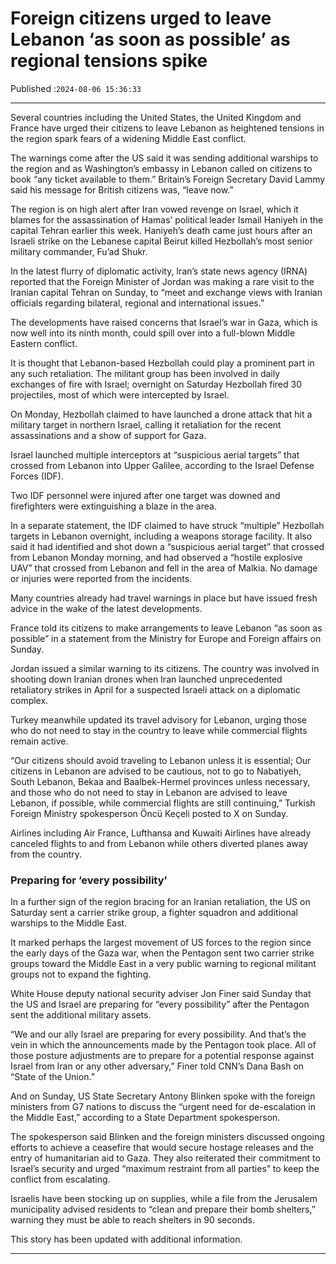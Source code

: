 # Foreign citizens urged to leave Lebanon ‘as soon as possible’ as regional tensions spike

Published :`2024-08-06 15:36:33`

---

Several countries including the United States, the United Kingdom and France have urged their citizens to leave Lebanon as heightened tensions in the region spark fears of a widening Middle East conflict.

The warnings come after the US said it was sending additional warships to the region and as Washington’s embassy in Lebanon called on citizens to book “any ticket available to them.” Britain’s Foreign Secretary David Lammy said his message for British citizens was, “leave now.”

The region is on high alert after Iran vowed revenge on Israel, which it blames for the assassination of Hamas’ political leader Ismail Haniyeh in the capital Tehran earlier this week. Haniyeh’s death came just hours after an Israeli strike on the Lebanese capital Beirut killed Hezbollah’s most senior military commander, Fu’ad Shukr.

In the latest flurry of diplomatic activity, Iran’s state news agency (IRNA) reported that the Foreign Minister of Jordan was making a rare visit to the Iranian capital Tehran on Sunday, to “meet and exchange views with Iranian officials regarding bilateral, regional and international issues.”

The developments have raised concerns that Israel’s war in Gaza, which is now well into its ninth month, could spill over into a full-blown Middle Eastern conflict.

It is thought that Lebanon-based Hezbollah could play a prominent part in any such retaliation. The militant group has been involved in daily exchanges of fire with Israel; overnight on Saturday Hezbollah fired 30 projectiles, most of which were intercepted by Israel.

On Monday, Hezbollah claimed to have launched a drone attack that hit a military target in northern Israel, calling it retaliation for the recent assassinations and a show of support for Gaza.

Israel launched multiple interceptors at “suspicious aerial targets” that crossed from Lebanon into Upper Galilee, according to the Israel Defense Forces (IDF).

Two IDF personnel were injured after one target was downed and firefighters were extinguishing a blaze in the area.

In a separate statement, the IDF claimed to have struck “multiple” Hezbollah targets in Lebanon overnight, including a weapons storage facility. It also said it had identified and shot down a “suspicious aerial target” that crossed from Lebanon Monday morning, and had observed a “hostile explosive UAV” that crossed from Lebanon and fell in the area of Malkia. No damage or injuries were reported from the incidents.

Many countries already had travel warnings in place but have issued fresh advice in the wake of the latest developments.

France told its citizens to make arrangements to leave Lebanon “as soon as possible” in a statement from the Ministry for Europe and Foreign affairs on Sunday.

Jordan issued a similar warning to its citizens. The country was involved in shooting down Iranian drones when Iran launched unprecedented retaliatory strikes in April for a suspected Israeli attack on a diplomatic complex.

Turkey meanwhile updated its travel advisory for Lebanon, urging those who do not need to stay in the country to leave while commercial flights remain active.

“Our citizens should avoid traveling to Lebanon unless it is essential; Our citizens in Lebanon are advised to be cautious, not to go to Nabatiyeh, South Lebanon, Bekaa and Baalbek-Hermel provinces unless necessary, and those who do not need to stay in Lebanon are advised to leave Lebanon, if possible, while commercial flights are still continuing,” Turkish Foreign Ministry spokesperson Öncü Keçeli posted to X on Sunday.

Airlines including Air France, Lufthansa and Kuwaiti Airlines have already canceled flights to and from Lebanon while others diverted planes away from the country.

### Preparing for ‘every possibility’

In a further sign of the region bracing for an Iranian retaliation, the US on Saturday sent a carrier strike group, a fighter squadron and additional warships to the Middle East.

It marked perhaps the largest movement of US forces to the region since the early days of the Gaza war, when the Pentagon sent two carrier strike groups toward the Middle East in a very public warning to regional militant groups not to expand the fighting.

White House deputy national security adviser Jon Finer said Sunday that the US and Israel are preparing for “every possibility” after the Pentagon sent the additional military assets.

“We and our ally Israel are preparing for every possibility. And that’s the vein in which the announcements made by the Pentagon took place. All of those posture adjustments are to prepare for a potential response against Israel from Iran or any other adversary,” Finer told CNN’s Dana Bash on “State of the Union.”

And on Sunday, US State Secretary Antony Blinken spoke with the foreign ministers from G7 nations to discuss the “urgent need for de-escalation in the Middle East,” according to a State Department spokesperson.

The spokesperson said Blinken and the foreign ministers discussed ongoing efforts to achieve a ceasefire that would secure hostage releases and the entry of humanitarian aid to Gaza. They also reiterated their commitment to Israel’s security and urged “maximum restraint from all parties” to keep the conflict from escalating.

Israelis have been stocking up on supplies, while a file from the Jerusalem municipality advised residents to “clean and prepare their bomb shelters,” warning they must be able to reach shelters in 90 seconds.

This story has been updated with additional information.

---

